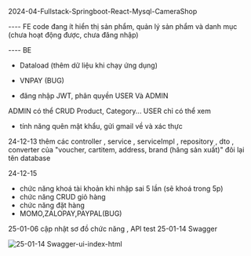 2024-04-Fullstack-Springboot-React-Mysql-CameraShop

---- FE  code đang ít 
hiển thị sản phẩm,
quản lý sản phẩm và danh mục (chưa hoạt động được, chưa đăng nhập)




---- BE 

+ Dataload (thêm dữ liệu khi chạy ứng dụng)
+ VNPAY (BUG)

+ đăng nhập JWT, phân quyền USER Và ADMIN

ADMIN có thể CRUD Product, Category...
USER chỉ có thể xem

+ tính năng quên mật khẩu, gửi gmail về và xác thực

24-12-13 thêm các controller , service , serviceImpl , repository , dto , converter của "voucher, cartitem, address, brand (hãng sản xuất)" 
đôi lại tên database

24-12-15 
+ chức năng khoá tài khoản khi nhập sai 5 lần (sẽ khoá trong 5p)
+ chức năng CRUD giỏ hàng
+ chức năng đặt hàng
+ MOMO,ZALOPAY,PAYPAL(BUG)

25-01-06 cập nhật sơ đồ chức năng , API test 
25-01-14 Swagger

![25-01-14 Swagger-ui-index-html](https://github.com/user-attachments/assets/0d2f5f8c-5de8-423e-9c16-55e5c9068c35)

